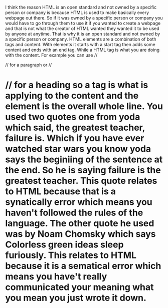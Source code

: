 I think the reason HTML is an open standard and not owned by a specific person or company is because HTML is used to make basically every webpage out there. So if it was owned by a specific person or company you would have to go through them to use it if you wanted to create a webpage and that is not what the creator of HTML wanted they wanted it to be used by anyone at anytime. That is why it is an open standard and not owned by a specific person or company. HTML elements are a combination of both tags and content. With elements it starts with a start tag then adds some content and ends with an end tag. While a HTML tag is what you are doing with the content. For example you can use //<p>// for a paragraph or //<h1>// for a heading so a tag is what is applying to the content and the element is the overall whole line. You used two quotes one from yoda which said, the greatest teacher, failure is. Which if you have ever watched star wars you know yoda says the beginiing of the sentence at the end. So he is saying failure is the greatest teacher. This quote relates to HTML because that is a synatically error which means you haven't followed the rules of the language. The other quote he used was by Noam Chomsky which says Colorless green ideas sleep furiously. This relates to HTML because it is a sematical error which means you have't really communicated your meaning what you mean you just wrote it down.
